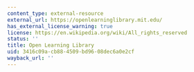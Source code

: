 ```yaml
---
content_type: external-resource
external_url: https://openlearninglibrary.mit.edu/
has_external_license_warning: true
license: https://en.wikipedia.org/wiki/All_rights_reserved
status: ''
title: Open Learning Library
uid: 3416c09a-cb88-4509-bd96-08dec6a0e2cf
wayback_url: ''
---
```

